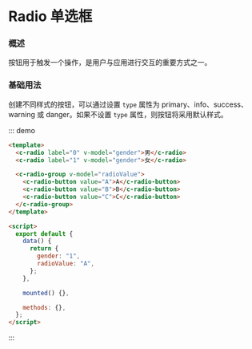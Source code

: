# Radio 单选框

### 概述

按钮用于触发一个操作，是用户与应用进行交互的重要方式之一。

### 基础用法

创建不同样式的按钮，可以通过设置 `type` 属性为 primary、info、success、warning 或 danger。如果不设置 `type` 属性，则按钮将采用默认样式。

::: demo

```html
<template>
  <c-radio label="0" v-model="gender">男</c-radio>
  <c-radio label="1" v-model="gender">女</c-radio>

  <c-radio-group v-model="radioValue">
    <c-radio-button value="A">A</c-radio-button>
    <c-radio-button value="B">B</c-radio-button>
    <c-radio-button value="C">C</c-radio-button>
  </c-radio-group>
</template>

<script>
  export default {
    data() {
      return {
        gender: "1",
        radioValue: "A",
      };
    },

    mounted() {},

    methods: {},
  };
</script>
```

:::
